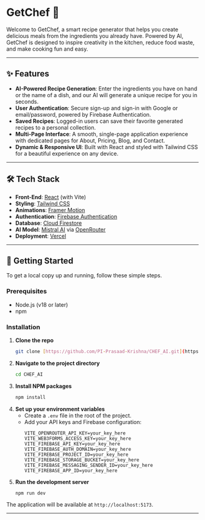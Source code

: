 # GetChef 🍳

Welcome to GetChef, a smart recipe generator that helps you create delicious meals from the ingredients you already have. Powered by AI, GetChef is designed to inspire creativity in the kitchen, reduce food waste, and make cooking fun and easy.



---

## ✨ Features

* **AI-Powered Recipe Generation**: Enter the ingredients you have on hand or the name of a dish, and our AI will generate a unique recipe for you in seconds.
* **User Authentication**: Secure sign-up and sign-in with Google or email/password, powered by Firebase Authentication.
* **Saved Recipes**: Logged-in users can save their favorite generated recipes to a personal collection.
* **Multi-Page Interface**: A smooth, single-page application experience with dedicated pages for About, Pricing, Blog, and Contact.
* **Dynamic & Responsive UI**: Built with React and styled with Tailwind CSS for a beautiful experience on any device.

---

## 🛠️ Tech Stack

* **Front-End**: [React](https://reactjs.org/) (with Vite)
* **Styling**: [Tailwind CSS](https://tailwindcss.com/)
* **Animations**: [Framer Motion](https://www.framer.com/motion/)
* **Authentication**: [Firebase Authentication](https://firebase.google.com/docs/auth)
* **Database**: [Cloud Firestore](https://firebase.google.com/docs/firestore)
* **AI Model**: [Mistral AI](https://mistral.ai/) via [OpenRouter](https://openrouter.ai/)
* **Deployment**: [Vercel](https://vercel.com/)

---

## 🚀 Getting Started

To get a local copy up and running, follow these simple steps.

### Prerequisites

* Node.js (v18 or later)
* npm

### Installation

1.  **Clone the repo**
    ```sh
    git clone [https://github.com/PI-Prasaad-Krishna/CHEF_AI.git](https://github.com/PI-Prasaad-Krishna/CHEF_AI.git)
    ```
2.  **Navigate to the project directory**
    ```sh
    cd CHEF_AI
    ```
3.  **Install NPM packages**
    ```sh
    npm install
    ```
4.  **Set up your environment variables**
    * Create a `.env` file in the root of the project.
    * Add your API keys and Firebase configuration:
        ```
        VITE_OPENROUTER_API_KEY=your_key_here
        VITE_WEB3FORMS_ACCESS_KEY=your_key_here
        VITE_FIREBASE_API_KEY=your_key_here
        VITE_FIREBASE_AUTH_DOMAIN=your_key_here
        VITE_FIREBASE_PROJECT_ID=your_key_here
        VITE_FIREBASE_STORAGE_BUCKET=your_key_here
        VITE_FIREBASE_MESSAGING_SENDER_ID=your_key_here
        VITE_FIREBASE_APP_ID=your_key_here
        ```
5.  **Run the development server**
    ```sh
    npm run dev
    ```

The application will be available at `http://localhost:5173`.

---
